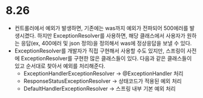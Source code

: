 # 8.26
- 컨트롤러에서 예외가 발생하면, 기존에는 was까지 예외가 전파되어 500에러를 발생시켰다. 하지만 ExceptionResolver를 사용하면, 해당 클래스에서 사용자가 원하는 응답(ex, 400에러 및 json 정의)을 정의해서 was에 정상응답을 보낼 수 있다.
- ExceptionResolver를 개발자가 직접 구현해서 사용할 수도 있지만, 스프링이 사전에 ExceptionResolver를 구현한 많은 클래스들이 있다. 다음과 같은 클래스들이 있고 순서대로 찾아서 예외를 처리해준다.
    -  ExceptionHandlerExceptionResolver -> @ExceptionHandler 처리
    -  ResponseStatusExceptionResolver -> 상태코드가 적용된 예외 처리
    -  DefaultHandlerExceptionResolver -> 스프링 내부 기본 예외 처리

